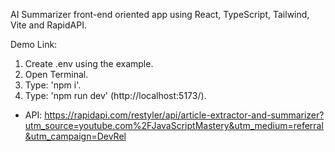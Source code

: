 AI Summarizer front-end oriented app using React, TypeScript, Tailwind, Vite and RapidAPI.

Demo Link:

1. Create .env using the example.
2. Open Terminal.
3. Type: 'npm i'.
4. Type: 'npm run dev' (http://localhost:5173/).

* API: https://rapidapi.com/restyler/api/article-extractor-and-summarizer?utm_source=youtube.com%2FJavaScriptMastery&utm_medium=referral&utm_campaign=DevRel